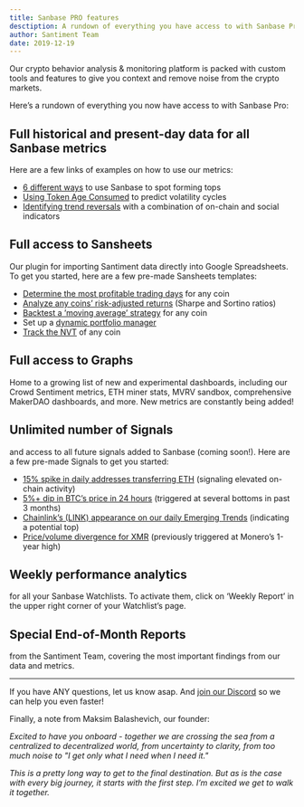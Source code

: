 ```yaml
---
title: Sanbase PRO features
desctiption: A rundown of everything you have access to with Sanbase Pro
author: Santiment Team
date: 2019-12-19
---
```


Our crypto behavior analysis & monitoring platform is packed with custom tools and features to give you context and remove noise from the crypto markets.

Here’s a rundown of everything you now have access to with Sanbase Pro:

## Full historical and present-day data for all Sanbase metrics

Here are a few links of examples on how to use our metrics:

- [6 different ways](https://insights.santiment.net/read/6-ways-you-could-have-caught-ren%E2%80%99s-summer-tops-643) to use Sanbase to spot forming tops
- [Using Token Age Consumed](https://insights.santiment.net/read/btc-%22coin-days-destroyed%22-spiked.-volatility-is-coming.-672) to predict volatility cycles
- [Identifying trend reversals](https://insights.santiment.net/read/chainlink-hits-ath-following-coinbase-listing---perhaps-it's-time-to-chill-541) with a combination of on-chain and social indicators

## Full access to Sansheets

Our plugin for importing Santiment data directly into Google Spreadsheets. To get you started, here are a few pre-made Sansheets templates:

- [Determine the most profitable trading days](https://docs.google.com/spreadsheets/d/1RD9AMy2hLWPix0DCupl-LaN5aloFkd_BQDvzJrgU0qI/edit?usp=sharing) for any coin
- [Analyze any coins’ risk-adjusted returns](https://docs.google.com/spreadsheets/d/1mHLRlP2H3hFvomO1fVDlxdmpWWZcQcUx-eT6WUDMgqs/edit?usp=sharing) (Sharpe and Sortino ratios)
- [Backtest a ’moving average’ strategy](https://docs.google.com/spreadsheets/d/1YEm8qdqJvkHCTUwEmOyQLfkZqtQ0ndwo0GWxGsCRnSQ/edit?usp=sharing) for any coin
- Set up a [dynamic portfolio manager](https://docs.google.com/spreadsheets/d/1itY_q3KvC-KhOpY21wtmeAj5lL4qT8gbMvilgt8avZw/edit?usp=sharing)
- [Track the NVT](https://docs.google.com/spreadsheets/d/1WHf2CqD-pppmxO8Wt5eyU6p4I9q1A2kJ7MlNkQe_pC0/edit?usp=sharing) of any coin

## Full access to Graphs

Home to a growing list of new and experimental dashboards, including our Crowd Sentiment metrics, ETH miner stats, MVRV sandbox, comprehensive MakerDAO dashboards, and more. New metrics are constantly being added!

## Unlimited number of Signals

and access to all future signals added to Sanbase (coming soon!). Here are a few pre-made Signals to get you started:

- [15% spike in daily addresses transferring ETH](https://app.santiment.net/sonar/signal/789?title=Ethereum%20daily%20active%20addresses%20up%2015%25%20compared%20to%201%20day%28s%29%20earlier) (signaling elevated on-chain activity)
- [5%+ dip in BTC’s price in 24 hours](https://app.santiment.net/sonar/signal/790?title=Bitcoin%20price%20goes%20down%205%25%20compared%20to%201%20day%28s%29%20earlier) (triggered at several bottoms in past 3 months)
- [Chainlink’s (LINK) appearance on our daily Emerging Trends](https://app.santiment.net/sonar/signal/787?title=ChainLink%20in%20trending%20assets%2Fprojects) (indicating a potential top)
- [Price/volume divergence for XMR](https://app.santiment.net/sonar/signal/788?title=Price%2Fvolume%20difference%20between%20an%20Monero%20price%20and%20trading%20volume) (previously triggered at Monero’s 1-year high)

## Weekly performance analytics

for all your Sanbase Watchlists. To activate them, click on ‘Weekly Report’ in the upper right corner of your Watchlist’s page.

## Special End-of-Month Reports

from the Santiment Team, covering the most important findings from our data and metrics.

<hr/>

If you have ANY questions, let us know asap. And [join our Discord](https://discordapp.com/invite/MPH2uP5) so we can help you even faster!

Finally, a note from Maksim Balashevich, our founder:

_Excited to have you onboard - together we are crossing the sea from a centralized to decentralized world, from uncertainty to clarity, from too much noise to "I get only what I need when I need it."_

_This is a pretty long way to get to the final destination. But as is the case with every big journey, it starts with the first step. I’m excited we get to walk it together._
